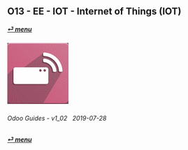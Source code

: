 ## O13 - EE - IOT - Internet of Things (IOT)
#### [_&#x23CE; menu_](/en-uk/o13/ee/en-uk-o13-ee-guides-menu.md)  
### ![iot](/doc/img/iot.png)
	
###### Odoo Guides - v1_02 &nbsp; 2019-07-28  
**[_&#x23CE; menu_](/en-uk/o13/ee/en-uk-o13-ee-guides-menu.md)**  
